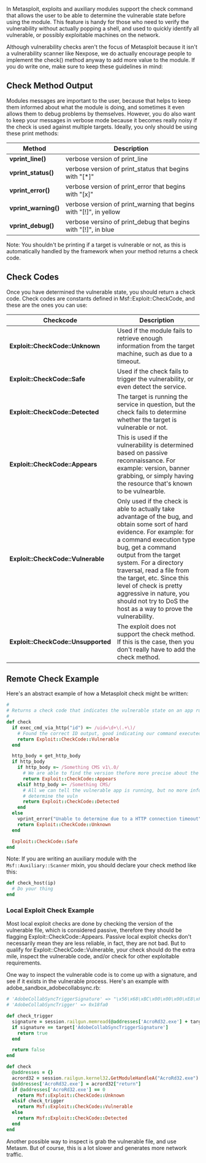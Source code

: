 In Metasploit, exploits and auxiliary modules support the check command that allows the user to be able to determine the vulnerable state before using the module. This feature is handy for those who need to verify the vulnerability without actually popping a shell, and used to quickly identify all vulnerable, or possibly exploitable machines on the network.

Although vulnerability checks aren't the focus of Metasploit because it isn't a vulnerability scanner like Nexpose, we do actually encourage people to implement the check() method anyway to add more value to the module. If you do write one, make sure to keep these guidelines in mind:

## Check Method Output

Modules messages are important to the user, because that helps to keep them informed about what the module is doing, and sometimes it even allows them to debug problems by themselves. However, you do also want to keep your messages in verbose mode because it becomes really noisy if the check is used against multiple targets. Ideally, you only should be using these print methods:

| Method | Description |
| ------ | ----------- |
| **vprint_line()** | verbose version of print_line |
| **vprint_status()** | verbose version of print_status that begins with "[*]" |
| **vprint_error()** | verbose version of print_error that begins with "[x]" |
| **vprint_warning()** | verbose version of print_warning that begins with "[!]", in yellow |
| **vprint_debug()** | verbose versino of print_debug that begins with "[!]", in blue |


Note: You shouldn't be printing if a target is vulnerable or not, as this is automatically handled by the framework when your method returns a check code.

## Check Codes

Once you have determined the vulnerable state, you should return a check code. Check codes are constants defined in Msf::Exploit::CheckCode, and these are the ones you can use:

| Checkcode | Description |
| --------- | ----------- |
| **Exploit::CheckCode::Unknown** | Used if the module fails to retrieve enough information from the target machine, such as due to a timeout. |
| **Exploit::CheckCode::Safe** | Used if the check fails to trigger the vulnerability, or even detect the service. |
| **Exploit::CheckCode::Detected** | The target is running the service in question, but the check fails to determine whether the target is vulnerable or not. |
| **Exploit::CheckCode::Appears** | This is used if the vulnerability is determined based on passive reconnaissance. For example: version, banner grabbing, or simply having the resource that's known to be vulnearble. |
| **Exploit::CheckCode::Vulnerable** | Only used if the check is able to actually take advantage of the bug, and obtain some sort of hard evidence. For example: for a command execution type bug, get a command output from the target system. For a directory traversal, read a file from the target, etc. Since this level of check is pretty aggressive in nature, you should not try to DoS the host as a way to prove the vulnerability. |
| **Exploit::CheckCode::Unsupported** | The exploit does not support the check method. If this is the case, then you don't really have to add the check method. |


## Remote Check Example

Here's an abstract example of how a Metasploit check might be written:

```ruby
#
# Returns a check code that indicates the vulnerable state on an app running on OS X
#
def check
  if exec_cmd_via_http("id") =~ /uid=\d+\(.+\)/
    # Found the correct ID output, good indicating our command executed
    return Exploit::CheckCode::Vulnerable
  end

  http_body = get_http_body
  if http_body
    if http_body =~ /Something CMS v1\.0/
      # We are able to find the version thefore more precise about the vuln state
      return Exploit::CheckCode::Appears
    elsif http_body =~ /Something CMS/
      # All we can tell the vulnerable app is running, but no more info to
      # determine the vuln
      return Exploit::CheckCode::Detected
    end
  else
    vprint_error("Unable to determine due to a HTTP connection timeout")
    return Exploit::CheckCode::Unknown
  end

  Exploit::CheckCode::Safe
end
```

Note: If you are writing an auxiliary module with the ```Msf::Auxiliary::Scanner``` mixin, you should declare your check method like this:

```ruby
def check_host(ip)
  # Do your thing
end
```

### Local Exploit Check Example

Most local exploit checks are done by checking the version of the vulnerable file, which is considered passive, therefore they should be flagging Exploit::CheckCode::Appears. Passive local exploit checks don't necessarily mean they are less reliable, in fact, they are not bad. But to qualify for Exploit::CheckCode::Vulnerable, your check should do the extra mile, inspect the vulnerable code, and/or check for other exploitable requirements.

One way to inspect the vulnerable code is to come up with a signature, and see if it exists in the vulnerable process. Here's an example with adobe_sandbox_adobecollabsync.rb:

```ruby
# 'AdobeCollabSyncTriggerSignature' => "\x56\x68\xBC\x00\x00\x00\xE8\xF5\xFD\xFF\xFF"
# 'AdobeCollabSyncTrigger' => 0x18fa0

def check_trigger
  signature = session.railgun.memread(@addresses['AcroRd32.exe'] + target['AdobeCollabSyncTrigger'], target['AdobeCollabSyncTriggerSignature'].length)
  if signature == target['AdobeCollabSyncTriggerSignature']
    return true
  end

  return false
end

def check
  @addresses = {}
  acrord32 = session.railgun.kernel32.GetModuleHandleA("AcroRd32.exe")
  @addresses['AcroRd32.exe'] = acrord32["return"]
  if @addresses['AcroRd32.exe'] == 0
    return Msf::Exploit::CheckCode::Unknown
  elsif check_trigger
    return Msf::Exploit::CheckCode::Vulnerable
  else
    return Msf::Exploit::CheckCode::Detected
  end
end
```

Another possible way to inspect is grab the vulnerable file, and use Metasm. But of course, this is a lot slower and generates more network traffic.